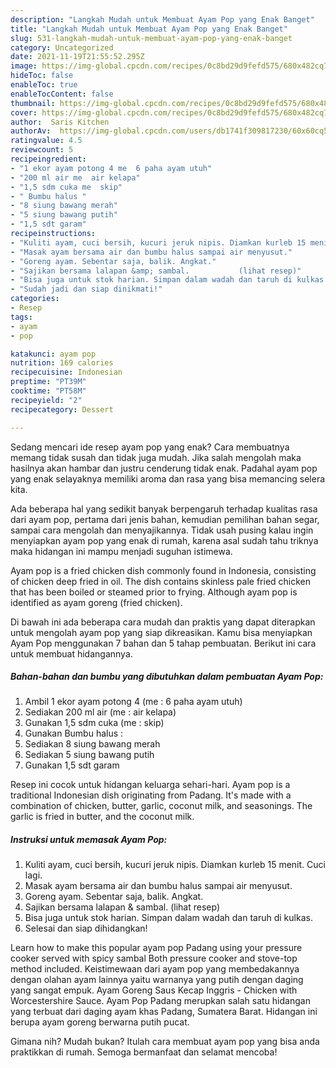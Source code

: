```yaml
---
description: "Langkah Mudah untuk Membuat Ayam Pop yang Enak Banget"
title: "Langkah Mudah untuk Membuat Ayam Pop yang Enak Banget"
slug: 531-langkah-mudah-untuk-membuat-ayam-pop-yang-enak-banget
category: Uncategorized
date: 2021-11-19T21:55:52.295Z
image: https://img-global.cpcdn.com/recipes/0c8bd29d9fefd575/680x482cq70/ayam-pop-foto-resep-utama.jpg
hideToc: false
enableToc: true
enableTocContent: false
thumbnail: https://img-global.cpcdn.com/recipes/0c8bd29d9fefd575/680x482cq70/ayam-pop-foto-resep-utama.jpg
cover: https://img-global.cpcdn.com/recipes/0c8bd29d9fefd575/680x482cq70/ayam-pop-foto-resep-utama.jpg
author:  Saris Kitchen
authorAv:  https://img-global.cpcdn.com/users/db1741f309817230/60x60cq50/avatar.jpg
ratingvalue: 4.5
reviewcount: 5
recipeingredient:
- "1 ekor ayam potong 4 me  6 paha ayam utuh"
- "200 ml air me  air kelapa"
- "1,5 sdm cuka me  skip"
- " Bumbu halus "
- "8 siung bawang merah"
- "5 siung bawang putih"
- "1,5 sdt garam"
recipeinstructions:
- "Kuliti ayam, cuci bersih, kucuri jeruk nipis. Diamkan kurleb 15 menit. Cuci lagi."
- "Masak ayam bersama air dan bumbu halus sampai air menyusut."
- "Goreng ayam. Sebentar saja, balik. Angkat."
- "Sajikan bersama lalapan &amp; sambal.           (lihat resep)"
- "Bisa juga untuk stok harian. Simpan dalam wadah dan taruh di kulkas."
- "Sudah jadi dan siap dinikmati!"
categories:
- Resep
tags:
- ayam
- pop

katakunci: ayam pop 
nutrition: 169 calories
recipecuisine: Indonesian
preptime: "PT39M"
cooktime: "PT58M"
recipeyield: "2"
recipecategory: Dessert

---
```



Sedang mencari ide resep ayam pop yang enak? Cara membuatnya memang tidak susah dan tidak juga mudah. Jika salah mengolah maka hasilnya akan hambar dan justru cenderung tidak enak. Padahal ayam pop yang enak selayaknya memiliki aroma dan rasa yang bisa memancing selera kita.


Ada beberapa hal yang sedikit banyak berpengaruh terhadap kualitas rasa dari ayam pop, pertama dari jenis bahan, kemudian pemilihan bahan segar, sampai cara mengolah dan menyajikannya. Tidak usah pusing kalau ingin menyiapkan ayam pop yang enak di rumah, karena asal sudah tahu triknya maka hidangan ini mampu menjadi suguhan istimewa.

Ayam pop is a fried chicken dish commonly found in Indonesia, consisting of chicken deep fried in oil. The dish contains skinless pale fried chicken that has been boiled or steamed prior to frying. Although ayam pop is identified as ayam goreng (fried chicken).


Di bawah ini ada beberapa cara mudah dan praktis yang dapat diterapkan untuk mengolah ayam pop yang siap dikreasikan. Kamu bisa menyiapkan Ayam Pop menggunakan 7 bahan dan 5 tahap pembuatan. Berikut ini cara untuk membuat hidangannya.

<!--inarticleads1-->

##### Bahan-bahan dan bumbu yang dibutuhkan dalam pembuatan Ayam Pop:

1. Ambil 1 ekor ayam potong 4 (me : 6 paha ayam utuh)
1. Sediakan 200 ml air (me : air kelapa)
1. Gunakan 1,5 sdm cuka (me : skip)
1. Gunakan  Bumbu halus :
1. Sediakan 8 siung bawang merah
1. Sediakan 5 siung bawang putih
1. Gunakan 1,5 sdt garam


Resep ini cocok untuk hidangan keluarga sehari-hari. Ayam pop is a traditional Indonesian dish originating from Padang. It&#39;s made with a combination of chicken, butter, garlic, coconut milk, and seasonings. The garlic is fried in butter, and the coconut milk. 

<!--inarticleads2-->

##### Instruksi untuk memasak Ayam Pop:

1. Kuliti ayam, cuci bersih, kucuri jeruk nipis. Diamkan kurleb 15 menit. Cuci lagi.
1. Masak ayam bersama air dan bumbu halus sampai air menyusut.
1. Goreng ayam. Sebentar saja, balik. Angkat.
1. Sajikan bersama lalapan &amp; sambal.           (lihat resep)
1. Bisa juga untuk stok harian. Simpan dalam wadah dan taruh di kulkas.
1. Selesai dan siap dihidangkan!

Learn how to make this popular ayam pop Padang using your pressure cooker served with spicy sambal Both pressure cooker and stove-top method included. Keistimewaan dari ayam pop yang membedakannya dengan olahan ayam lainnya yaitu warnanya yang putih dengan daging yang sangat empuk. Ayam Goreng Saus Kecap Inggris - Chicken with Worcestershire Sauce. Ayam Pop Padang merupkan salah satu hidangan yang terbuat dari daging ayam khas Padang, Sumatera Barat. Hidangan ini berupa ayam goreng berwarna putih pucat. 

Gimana nih? Mudah bukan? Itulah cara membuat ayam pop yang bisa anda praktikkan di rumah. Semoga bermanfaat dan selamat mencoba!

